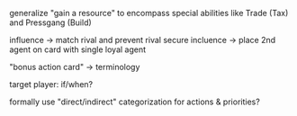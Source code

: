 
generalize "gain a resource" to encompass special abilities
like Trade (Tax) and Pressgang (Build)

influence -> match rival and prevent rival secure
incluence -> place 2nd agent on card with single loyal agent

"bonus action card" -> terminology

target player: if/when?

formally use "direct/indirect" categorization for actions & priorities?
